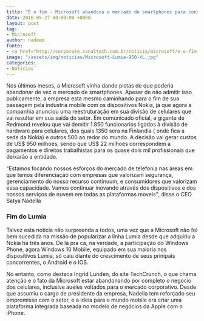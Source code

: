```yaml
---
title: "É o fim - Microsoft abandona o mercado de smartphones para consumidores"
date: 2016-05-27 00:00:00 +0000
layout: post
tag:
- Microsoft
author: nadeem
fonte:
- <a href="http://corporate.canaltech.com.br/noticia/microsoft/e-o-fim-microsoft-abandona-o-mercado-de-smartphones-para-consumidores-67405/">CanalTech</a>
image: "/assets/img/noticias/Microsoft-Lumia-950-XL.jpg"
categories:
- Noticias
---
```


Nos últimos meses, a Microsoft vinha dando pistas de que poderia abandonar de vez o mercado de smartphones. 
Apesar de não admitir isso publicamente, a empresa esta mesmo caminhando para o fim de sua passagem pela industria mobile com os dispositivos Nokia, já que agora a companhia anunciou uma reestruturação em sua divisão de celulares que vai resultar em sua saída do setor.
Em comunicado oficial, a gigante de Redmond revelou que vai demitir 1.850 funcionarios ligados à divisão de hardware para celulares, dos quais 1350 sera na Finlandia ( onde fica a sede da Nokia) e outros 500 ao redor do mundo. 
A decisão vai gerar custos de US$ 950 milhoes, sendo que US$ 22 milhoes correspondem a pagamentos e direitos trabalhistas para os quase dois mil profissionais que deixarão a entidade.

<q>Estamos focando nossos esforços do mercado de telefonia nas áreas em que temos diferenciação com empresas que valorizam segurança, gerenciamento do nosso recurso continuum, e consumidores que valorizam essa capacidade. Vamos continuar inovando através dos dispositivos e dos nossos serviços de nuvem em todas as plataformas moveis</q>, disse o CEO Satya Nadella 

### Fim do Lumia

Talvez esta noticia não surpreenda a todos, uma vez que a Microsoft não foi bem sucedida na missão de popularizar a linha Lumia desde que adquiriu a Nokia há três anos. 
De lá pra ca, na verdade, a participação do Windows Phone, agora Windows 10 Mobile, equipado em sua maioria nos dispositivos Lumia, só caiu diante do crescimento de seus prinipais concorrentes, o Android e o IOS.

No entanto, como destaca Ingrid Lunden, do site TechCrunch, o que chama atenção e o fato da Microsoft estar abandonando por completo o negocio dos celulares, inclusive aueles voltados para o mercado corporativo. 
Desde que assumiu o cargo de presidente da empresa, Nadella tem reforçado seu ompromisso com o setor, e a ideia para o mundo mobile era criar uma plataforma integrada baseada no modelo de negócios da Apple com o iPhone.

